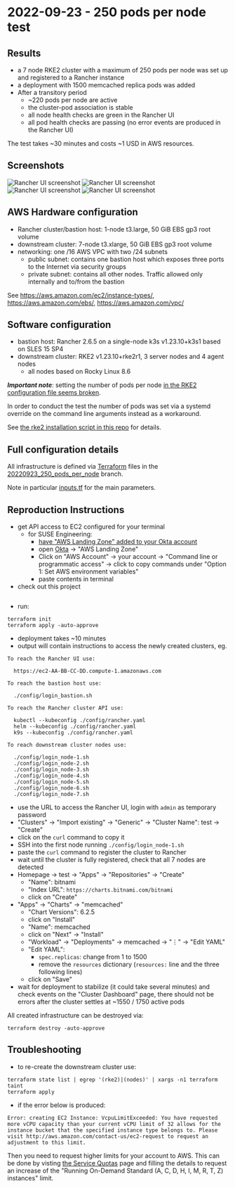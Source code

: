 # 2022-09-23 - 250 pods per node test

## Results

- a 7 node RKE2 cluster with a maximum of 250 pods per node was set up and registered to a Rancher instance
- a deployment with 1500 memcached replica pods was added
- After a transitory period
  - ~220 pods per node are active
  - the cluster-pod association is stable
  - all node health checks are green in the Rancher UI
  - all pod health checks are passing (no error events are produced in the Rancher UI)

The test takes ~30 minutes and costs ~1 USD in AWS resources.

## Screenshots

![Rancher UI screenshot](images/20220923-1.png)
![Rancher UI screenshot](images/20220923-2.png)
![Rancher UI screenshot](images/20220923-3.png)
![Rancher UI screenshot](images/20220923-4.png)

## AWS Hardware configuration

- Rancher cluster/bastion host: 1-node t3.large, 50 GiB EBS gp3 root volume
- downstream cluster: 7-node t3.xlarge, 50 GiB EBS gp3 root volume
- networking: one /16 AWS VPC with two /24 subnets
  - public subnet: contains one bastion host which exposes three ports to the Internet via security groups
  - private subnet: contains all other nodes. Traffic allowed only internally and to/from the bastion

See https://aws.amazon.com/ec2/instance-types/, https://aws.amazon.com/ebs/, https://aws.amazon.com/vpc/ 

## Software configuration

- bastion host: Rancher 2.6.5 on a single-node k3s v1.23.10+k3s1 based on SLES 15 SP4
- downstream cluster: RKE2 v1.23.10+rke2r1, 3 server nodes and 4 agent nodes
  - all nodes based on Rocky Linux 8.6

***Important note***: setting the number of pods per node [in the RKE2 configuration file seems broken](https://github.com/rancher/rke2/issues/3378).

In order to conduct the test the number of pods was set via a systemd override on the command line arguments instead as a workaround.

See [the rke2 installation script in this repo](../rke2/install_rke2.sh) for details.

## Full configuration details

All infrastructure is defined via [Terraform](https://www.terraform.io/) files in the [20220923_250_pods_per_node]() branch.

Note in particular [inputs.tf](../inputs.tf) for the main parameters.

## Reproduction Instructions
 
- get API access to EC2 configured for your terminal
    - for SUSE Engineering:
        - [have "AWS Landing Zone" added to your Okta account](https://confluence.suse.com/display/CCOE/Requesting+AWS+Access)
        - open [Okta](https://suse.okta.com/) -> "AWS Landing Zone"
        - Click on "AWS Account" -> your account -> "Command line or programmatic access" -> click to copy commands under "Option 1: Set AWS environment variables"
        - paste contents in terminal
- check out this project
```shell

```
- run:

```shell
terraform init
terraform apply -auto-approve
```

- deployment takes ~10 minutes
- output will contain instructions to access the newly created clusters, eg.
```
To reach the Rancher UI use:

  https://ec2-AA-BB-CC-DD.compute-1.amazonaws.com

To reach the bastion host use:

  ./config/login_bastion.sh

To reach the Rancher cluster API use:

  kubectl --kubeconfig ./config/rancher.yaml
  helm --kubeconfig ./config/rancher.yaml
  k9s --kubeconfig ./config/rancher.yaml

To reach downstream cluster nodes use:

  ./config/login_node-1.sh
  ./config/login_node-2.sh
  ./config/login_node-3.sh
  ./config/login_node-4.sh
  ./config/login_node-5.sh
  ./config/login_node-6.sh
  ./config/login_node-7.sh
```
- use the URL to access the Rancher UI, login with `admin` as temporary password
- "Clusters" -> "Import existing" -> "Generic" -> "Cluster Name": test -> "Create"
- click on the `curl` command to copy it
- SSH into the first node running `./config/login_node-1.sh`
- paste the `curl` command to register the cluster to Rancher
- wait until the cluster is fully registered, check that all 7 nodes are detected
- Homepage -> test -> "Apps" -> "Repositories" -> "Create"
    - "Name": bitnami
    - "Index URL": `https://charts.bitnami.com/bitnami`
    - click on "Create"
- "Apps" -> "Charts" -> "memcached"
    - "Chart Versions": 6.2.5
    - click on "Install"
    - "Name": memcached
    - click on "Next" -> "Install"
    - "Workload" -> "Deployments" -> memcached -> "⋮" -> "Edit YAML"
    - "Edit YAML":
        - `spec.replicas`: change from 1 to 1500
        - remove the `resources` dictionary (`resources:` line and the three following lines) 
    - click on "Save"
- wait for deployment to stabilize (it could take several minutes) and check events on the "Cluster Dashboard" page, there should not be errors after the cluster settles at ~1550 / 1750 active pods

All created infrastructure can be destroyed via:
```shell
terraform destroy -auto-approve
```

## Troubleshooting
- to re-create the downstream cluster use:

```shell
terraform state list | egrep '(rke2)|(nodes)' | xargs -n1 terraform taint
terraform apply
```

- if the error below is produced:
```
Error: creating EC2 Instance: VcpuLimitExceeded: You have requested more vCPU capacity than your current vCPU limit of 32 allows for the instance bucket that the specified instance type belongs to. Please visit http://aws.amazon.com/contact-us/ec2-request to request an adjustment to this limit.
```

Then you need to request higher limits for your account to AWS. This can be done by visting [the Service Quotas](https://console.aws.amazon.com/servicequotas/home) page and filling the details to request an increase of the "Running On-Demand Standard (A, C, D, H, I, M, R, T, Z) instances" limit.

